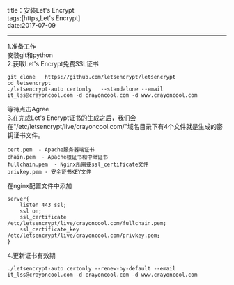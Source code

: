 title：安装Let's Encrypt    
tags:[https,Let's Encrypt]  
date:2017-07-09  

---

1.准备工作  
安装git和python  
2.获取Let's Encrypt免费SSL证书
```
git clone   https://github.com/letsencrypt/letsencrypt  
cd letsencrypt  
./letsencrypt-auto certonly   --standalone --email   it_lss@crayoncool.com -d crayoncool.com -d www.crayoncool.com  
```
等待点击Agree  
3.在完成Let's Encrypt证书的生成之后，我们会在"/etc/letsencrypt/live/crayoncool.com/"域名目录下有4个文件就是生成的密钥证书文件。  
```
cert.pem  - Apache服务器端证书
chain.pem  - Apache根证书和中继证书
fullchain.pem  - Nginx所需要ssl_certificate文件
privkey.pem - 安全证书KEY文件
```
在nginx配置文件中添加  
```
server{
    listen 443 ssl;
    ssl on;
    ssl_certificate /etc/letsencrypt/live/crayoncool.com/fullchain.pem;
    ssl_certificate_key /etc/letsencrypt/live/crayoncool.com/privkey.pem;
}
```
4.更新证书有效期  
```
./letsencrypt-auto certonly --renew-by-default --email it_lss@crayoncool.com -d crayoncool.com -d www.crayoncool.com  
```
